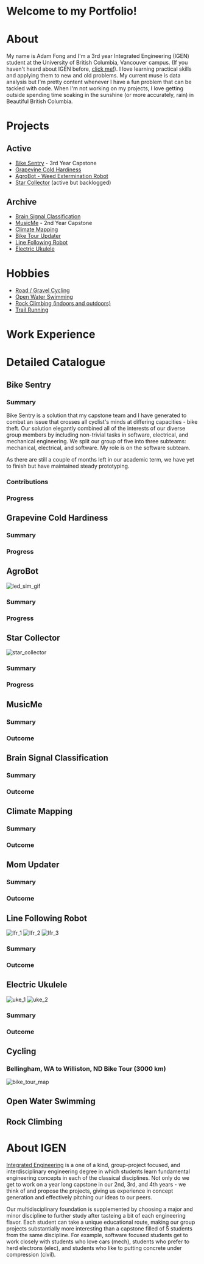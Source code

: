 # Welcome to my Portfolio!

# About
My name is Adam Fong and I'm a 3rd year Integrated Engineering (IGEN) student at the University of British Columbia, Vancouver campus. (If you haven't heard about IGEN before, [click me!](#about-igen)). I love learning practical skills and applying them to new and old problems. My current muse is data analysis but I'm pretty content whenever I have a fun problem that can be tackled with code. When I'm not working on my projects, I love getting outside spending time soaking in the sunshine (or more accurately, rain) in Beautiful British Columbia. 

# Projects

## Active
- [Bike Sentry](#bike-sentry) - 3rd Year Capstone
- [Grapevine Cold Hardiness](#grapevine-cold-hardiness)
- [AgroBot - Weed Extermination Robot](#agrobot)
- [Star Collector](#star-collector) (active but backlogged)

## Archive
- [Brain Signal Classification](#brain-signal-classification)
- [MusicMe](#musicme) - 2nd Year Capstone 
- [Climate Mapping](#climate-mapping)
- [Bike Tour Updater](#mom-updater)
- [Line Following Robot](#line-following-robot)
- [Electric Ukulele](#electric-ukulele)

# Hobbies
- [Road / Gravel Cycling](#cycling)
- [Open Water Swimming](#open-water-swimming)
- [Rock Climbing (indoors and outdoors)](#rock-climbing)
- [Trail Running](#trail-running)

# Work Experience


# Detailed Catalogue

## Bike Sentry
### Summary
Bike Sentry is a solution that my capstone team and I have generated to combat an issue that crosses all cyclist's minds at differing capacities - bike theft. Our solution elegantly combined all of the interests of our diverse group members by including non-trivial tasks in software, electrical, and mechanical engineering. We split our group of five into three subteams: mechanical, electrical, and software. My role is on the software subteam.

As there are still a couple of months left in our academic term, we have yet to finish but have maintained steady prototyping. 

### Contributions



### Progress

## Grapevine Cold Hardiness
### Summary
### Progress

## AgroBot
![led_sim_gif](/images/agrobot_led_sim.gif)
### Summary
### Progress

## Star Collector
![star_collector](/images/star_collector.png)

### Summary
### Progress

## MusicMe
### Summary
### Outcome

## Brain Signal Classification
### Summary
### Outcome

## Climate Mapping
### Summary
### Outcome

## Mom Updater

### Summary
### Outcome

## Line Following Robot
![lfr_1](/images/line_following_robot_1.jpg)
![lfr_2](/images/line_following_robot_2.jpg)
![lfr_3](/images/line_following_robot_3.jpg)

### Summary
### Outcome

## Electric Ukulele
![uke_1](/images/electric_ukulele_1.JPG)
![uke_2](/images/electric_ukulele_2.JPG)
### Summary
### Outcome

## Cycling
### Bellingham, WA to Williston, ND Bike Tour (3000 km)
![bike_tour_map](/images/bike_tour_final.png)


## Open Water Swimming

## Rock Climbing

# About IGEN 
[Integrated Engineering](https://www.integratedengineers.ca/) is a one of a kind, group-project focused, and interdisciplinary engineering degree in which students learn fundamental engineering concepts in each of the classical disciplines. Not only do we get to work on a year long capstone in our 2nd, 3rd, and 4th years - we think of and propose the projects, giving us experience in concept generation and effectively pitching our ideas to our peers. 

Our multidisciplinary foundation is supplemented by choosing a major and minor discipline to further study after tasteing a bit of each engineering flavor. Each student can take a unique educational route, making our group projects substantially more interesting than a capstone filled of 5 students from the same discipline. For example, software focused students get to work closely with students who love cars (mech), students who prefer to herd electrons (elec), and students who like to putting concrete under compression (civil). 





